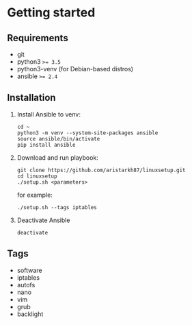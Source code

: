 
# Getting started
## Requirements
* git
* python3 `>= 3.5`
* python3-venv (for Debian-based distros)
* ansible `>= 2.4`

## Installation
1. Install Ansible to venv:

       cd ~
       python3 -m venv --system-site-packages ansible
       source ansible/bin/activate
       pip install ansible
2. Download and run playbook:

       git clone https://github.com/aristarkh87/linuxsetup.git
       cd linuxsetup
       ./setup.sh <parameters>
   for example:

       ./setup.sh --tags iptables
3. Deactivate Ansible

       deactivate
## Tags
* software
* iptables
* autofs
* nano
* vim
* grub
* backlight
